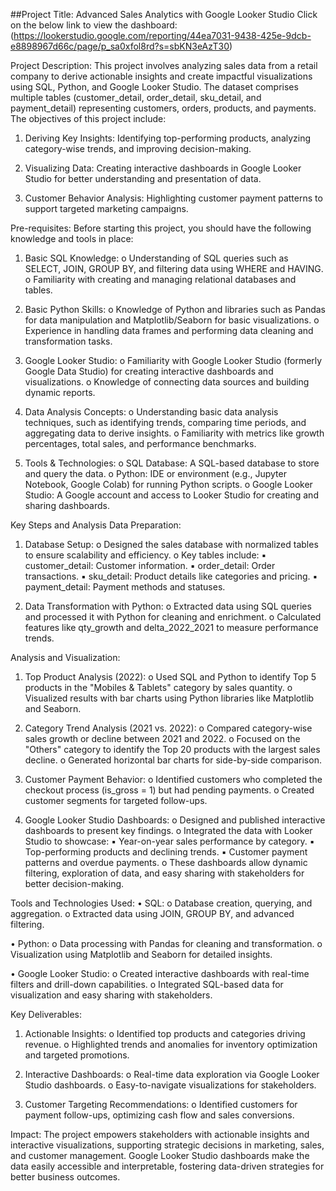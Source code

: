 ##Project Title:
Advanced Sales Analytics with Google Looker Studio Click on the below link to view the dashboard: (https://lookerstudio.google.com/reporting/44ea7031-9438-425e-9dcb-e8898967d66c/page/p_sa0xfol8rd?s=sbKN3eAzT30)

Project Description:
This project involves analyzing sales data from a retail company to derive actionable insights and create impactful visualizations using SQL, Python, and Google Looker Studio. The dataset comprises multiple tables (customer_detail, order_detail, sku_detail, and payment_detail) representing customers, orders, products, and payments. The objectives of this project include:

1. Deriving Key Insights:
Identifying top-performing products, analyzing category-wise trends, and improving decision-making.

2. Visualizing Data:
Creating interactive dashboards in Google Looker Studio for better understanding and presentation of data.

3. Customer Behavior Analysis:
Highlighting customer payment patterns to support targeted marketing campaigns.

Pre-requisites:
Before starting this project, you should have the following knowledge and tools in place:

1. Basic SQL Knowledge:
o Understanding of SQL queries such as SELECT, JOIN, GROUP BY, and filtering data using WHERE and HAVING. o Familiarity with creating and managing relational databases and tables.

2. Basic Python Skills:
o Knowledge of Python and libraries such as Pandas for data manipulation and Matplotlib/Seaborn for basic visualizations. o Experience in handling data frames and performing data cleaning and transformation tasks.

3. Google Looker Studio:
o Familiarity with Google Looker Studio (formerly Google Data Studio) for creating interactive dashboards and visualizations. o Knowledge of connecting data sources and building dynamic reports.

4. Data Analysis Concepts:
o Understanding basic data analysis techniques, such as identifying trends, comparing time periods, and aggregating data to derive insights. o Familiarity with metrics like growth percentages, total sales, and performance benchmarks.

5. Tools & Technologies:
o SQL Database: A SQL-based database to store and query the data. o Python: IDE or environment (e.g., Jupyter Notebook, Google Colab) for running Python scripts. o Google Looker Studio: A Google account and access to Looker Studio for creating and sharing dashboards.

Key Steps and Analysis
Data Preparation:
1. Database Setup:
o Designed the sales database with normalized tables to ensure scalability and efficiency. o Key tables include: ▪ customer_detail: Customer information. ▪ order_detail: Order transactions. ▪ sku_detail: Product details like categories and pricing. ▪ payment_detail: Payment methods and statuses.

2. Data Transformation with Python:
o Extracted data using SQL queries and processed it with Python for cleaning and enrichment. o Calculated features like qty_growth and delta_2022_2021 to measure performance trends.

Analysis and Visualization:
1. Top Product Analysis (2022):
o Used SQL and Python to identify Top 5 products in the "Mobiles & Tablets" category by sales quantity. o Visualized results with bar charts using Python libraries like Matplotlib and Seaborn.

2. Category Trend Analysis (2021 vs. 2022):
o Compared category-wise sales growth or decline between 2021 and 2022. o Focused on the "Others" category to identify the Top 20 products with the largest sales decline. o Generated horizontal bar charts for side-by-side comparison.

3. Customer Payment Behavior:
o Identified customers who completed the checkout process (is_gross = 1) but had pending payments. o Created customer segments for targeted follow-ups.

4. Google Looker Studio Dashboards:
o Designed and published interactive dashboards to present key findings. o Integrated the data with Looker Studio to showcase: ▪ Year-on-year sales performance by category. ▪ Top-performing products and declining trends. ▪ Customer payment patterns and overdue payments. o These dashboards allow dynamic filtering, exploration of data, and easy sharing with stakeholders for better decision-making.

Tools and Technologies Used:
• SQL:
o Database creation, querying, and aggregation. o Extracted data using JOIN, GROUP BY, and advanced filtering.

• Python:
o Data processing with Pandas for cleaning and transformation. o Visualization using Matplotlib and Seaborn for detailed insights.

• Google Looker Studio:
o Created interactive dashboards with real-time filters and drill-down capabilities. o Integrated SQL-based data for visualization and easy sharing with stakeholders.

Key Deliverables:
1. Actionable Insights:
o Identified top products and categories driving revenue. o Highlighted trends and anomalies for inventory optimization and targeted promotions.

2. Interactive Dashboards:
o Real-time data exploration via Google Looker Studio dashboards. o Easy-to-navigate visualizations for stakeholders.

3. Customer Targeting Recommendations:
o Identified customers for payment follow-ups, optimizing cash flow and sales conversions.

Impact:
The project empowers stakeholders with actionable insights and interactive visualizations, supporting strategic decisions in marketing, sales, and customer management. Google Looker Studio dashboards make the data easily accessible and interpretable, fostering data-driven strategies for better business outcomes.
